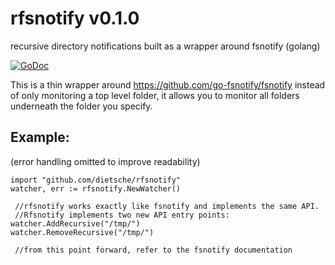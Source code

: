 # rfsnotify v0.1.0
recursive directory notifications built as a wrapper around fsnotify (golang)

[![GoDoc](https://godoc.org/github.com/dietsche/rfsnotify?status.svg)](https://godoc.org/github.com/dietsche/rfsnotify)

This is a thin wrapper around https://github.com/go-fsnotify/fsnotify instead of only monitoring a top level folder,
it allows you to monitor all folders underneath the folder you specify.

Example:
--------
(error handling omitted to improve readability)
```
import "github.com/dietsche/rfsnotify"
watcher, err := rfsnotify.NewWatcher()

 //rfsnotify works exactly like fsnotify and implements the same API.
 //Rfsnotify implements two new API entry points: 
watcher.AddRecursive("/tmp/")
watcher.RemoveRecursive("/tmp/")

 //from this point forward, refer to the fsnotify documentation
 
```
